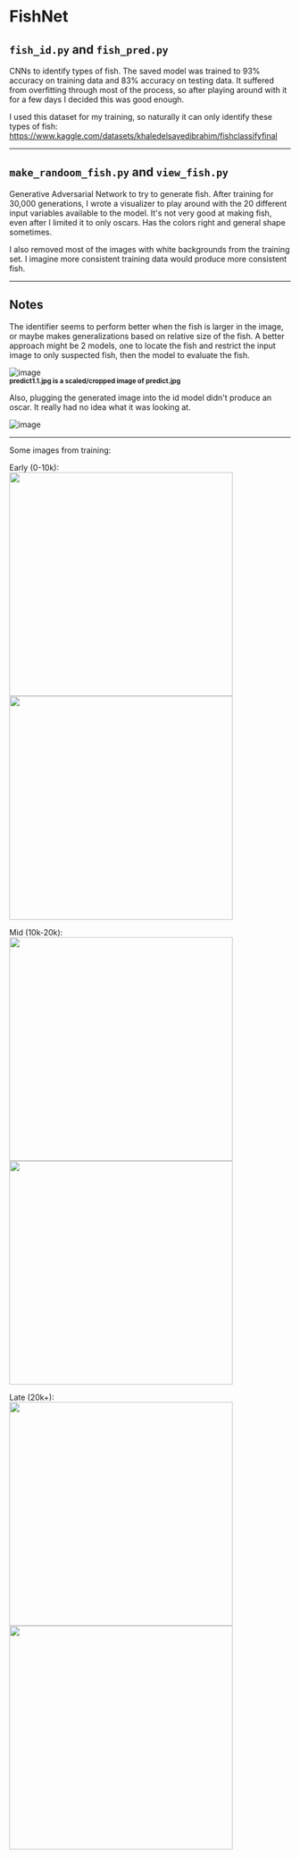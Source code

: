# FishNet
## `fish_id.py` and `fish_pred.py`
CNNs to identify types of fish. The saved model was trained to 93% accuracy on training data and 83% accuracy on testing data. It suffered from overfitting through most of the process, so after playing around with it for a few days I decided this was good enough.

I used this dataset for my training, so naturally it can only identify these types of fish: https://www.kaggle.com/datasets/khaledelsayedibrahim/fishclassifyfinal

<hr/>

## `make_randoom_fish.py` and `view_fish.py`

Generative Adversarial Network to try to generate fish. After training for 30,000 generations, I wrote a visualizer to play around with the 20 different input variables available to the model. It's not very good at making fish, even after I limited it to only oscars. Has the colors right and general shape sometimes.

I also removed most of the images with white backgrounds from the training set. I imagine more consistent training data would produce more consistent fish.

<hr/>

## Notes
The identifier seems to perform better when the fish is larger in the image, or maybe makes generalizations based on relative size of the fish. A better approach might be 2 models, one to locate the fish and restrict the input image to only suspected fish, then the model to evaluate the fish.


![image](https://user-images.githubusercontent.com/1458933/183224234-b4290e66-5cd2-4fed-8fa8-74803f45d494.png)
<br/>
<sub>**predict1.1.jpg is a scaled/cropped image of predict.jpg**</sub>

Also, plugging the generated image into the id model didn't produce an oscar. It really had no idea what it was looking at.

![image](https://user-images.githubusercontent.com/1458933/189251806-f8e2a84c-84fd-4a57-881d-9b4300656c41.png)

<hr/>
Some images from training:

Early (0-10k):<br/>
<img src=https://user-images.githubusercontent.com/1458933/189252190-bb044b75-09f8-44ce-8a88-308e222d56d5.png width=400 height=400/>
<img src=https://user-images.githubusercontent.com/1458933/189252792-39f6ac43-3290-4a8a-b677-b59d6fa52284.png width=400 height=400/>

Mid (10k-20k):<br/>
<img src=https://user-images.githubusercontent.com/1458933/189252248-f236bfee-1fb5-43a3-8501-7557fadb9ef1.png width=400 height=400/>
<img src=https://user-images.githubusercontent.com/1458933/189252702-28bdd778-4953-40e0-b92f-4ba6d256a714.png width=400 height=400/>


Late (20k+):<br/>
<img src=https://user-images.githubusercontent.com/1458933/189252910-71ac906b-5e94-4f9f-9aac-a41822233b34.png width=400 height=400/>
<img src=https://user-images.githubusercontent.com/1458933/189252105-458b231d-49fa-42d7-9673-014ec3308b60.png width=400 height=400/>


